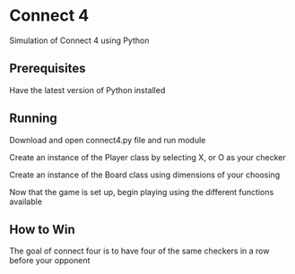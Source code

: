 Connect 4
=========

Simulation of Connect 4 using Python

Prerequisites
-------------

Have the latest version of Python installed

Running
-------

Download and open connect4.py file and run module

Create an instance of the Player class by selecting X, or O as your
checker

Create an instance of the Board class using dimensions of your choosing

Now that the game is set up, begin playing using the different functions
available

How to Win
----------

The goal of connect four is to have four of the same checkers in a row
before your opponent


